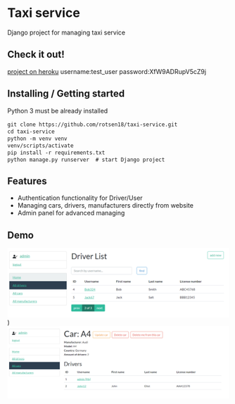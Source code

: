 # Taxi service 

Django project for managing taxi service

## Check it out!

[project on heroku](link)
username:test_user
password:XfW9ADRupV5cZ9j

## Installing / Getting started

Python 3 must be already installed

```shell
git clone https://github.com/rotsen18/taxi-service.git
cd taxi-service
python -m venv venv
venv/scripts/activate
pip install -r requirements.txt
python manage.py runserver  # start Django project
```

## Features

* Authentication functionality for Driver/User
* Managing cars, drivers, manufacturers directly from website
* Admin panel for advanced managing

## Demo
![Website interface](img.png))
![img_1.png](img_1.png)
